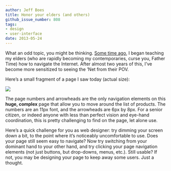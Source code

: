 ```yaml
---
author: Jeff Boes
title: Honor your elders (and others)
github_issue_number: 808
tags:
- design
- user-interface
date: 2013-05-24
---
```




What an odd topic, you might be thinking. [Some time ago,](/blog/2011/06/seniornet) I began teaching my elders (who are rapidly becoming my contemporaries, curse you, Father Time) how to navigate the Internet. After almost two years of this, I’ve become more sensitized to seeing the ’Net from their POV.

Here’s a small fragment of a page I saw today (actual size):

<a href="/blog/2013/05/honor-your-elders-and-others/image-0-big.png" imageanchor="1"><img border="0" src="/blog/2013/05/honor-your-elders-and-others/image-0.png"/></a>

The page numbers and arrowheads are the only navigation elements on this **huge, complex** page that allow you to move around the list of products. The numbers are an 11px font, and the arrowheads are 6px by 8px. For a senior citizen, or indeed anyone with less than perfect vision and eye-hand coordination, this is pretty challenging to find on the page, let alone use.

Here’s a quick challenge for you as web designer: try dimming your screen down a bit, to the point where it’s noticeably uncomfortable to use. Does your page still seem easy to navigate? Now try switching from your dominant hand to your other hand, and try clicking your page navigation elements (not just buttons, but drop-downs, menus, etc.). Still usable? If not, you may be designing your page to keep away some users. Just a thought.


